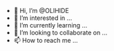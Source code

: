 - 👋 Hi, I’m @OLIHIDE
- 👀 I’m interested in ...
- 🌱 I’m currently learning ...
- 💞️ I’m looking to collaborate on ...
- 📫 How to reach me ...

<!---
OLIHIDE/OLIHIDE is a ✨ special ✨ repository because its `README.md` (this file) appears on your GitHub profile.
You can click the Preview link to take a look at your changes.
--->
